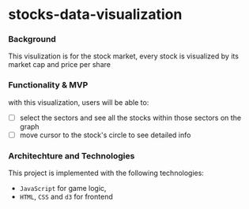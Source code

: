 # stocks-data-visualization

### Background
This visulization is for the stock market, every stock is visualized by its market cap and price per share

### Functionality & MVP 
with this visualization, users will be able to:
- [ ] select the sectors and see all the stocks within those sectors on the graph
- [ ] move cursor to the stock's circle to see detailed info 

### Architechture and Technologies 
This project is implemented with the following technologies:
- `JavaScript` for game logic,
- `HTML`, `CSS` and `d3` for frontend

